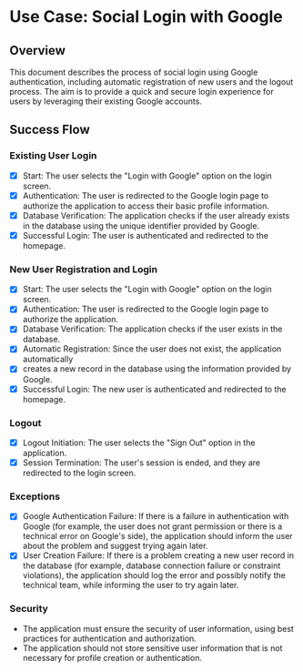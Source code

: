 # Use Case: Social Login with Google

## Overview

This document describes the process of social login using Google authentication, including automatic registration of new users and the logout process. The aim is to provide a quick and secure login experience for users by leveraging their existing Google accounts.

## Success Flow

### Existing User Login

- [x] Start: The user selects the "Login with Google" option on the login screen.
- [x] Authentication: The user is redirected to the Google login page to authorize the application to access their basic profile information.
- [x] Database Verification: The application checks if the user already exists in the database using the unique identifier provided by Google.
- [x] Successful Login: The user is authenticated and redirected to the homepage.

### New User Registration and Login

- [x] Start: The user selects the "Login with Google" option on the login screen.
- [x] Authentication: The user is redirected to the Google login page to authorize the application.
- [x] Database Verification: The application checks if the user exists in the database.
- [x] Automatic Registration: Since the user does not exist, the application automatically
- [x] creates a new record in the database using the information provided by Google.
- [x] Successful Login: The new user is authenticated and redirected to the homepage.

### Logout

- [x] Logout Initiation: The user selects the "Sign Out" option in the application.
- [x] Session Termination: The user's session is ended, and they are redirected to the login screen.

### Exceptions

- [x] Google Authentication Failure: If there is a failure in authentication with Google (for example, the user does not grant permission or there is a technical error on Google's side), the application should inform the user about the problem and suggest trying again later.
- [x] User Creation Failure: If there is a problem creating a new user record in the database (for example, database connection failure or constraint violations), the application should log the error and possibly notify the technical team, while informing the user to try again later.

### Security

- The application must ensure the security of user information, using best practices for authentication and authorization.
- The application should not store sensitive user information that is not necessary for profile creation or authentication.
